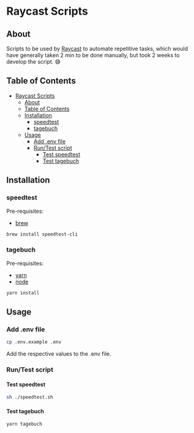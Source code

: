 # Raycast Scripts

## About

Scripts to be used by [Raycast](https://www.raycast.com/) to automate repetitive tasks, which would have generally taken 2 min to be done manually, but took 2 weeks to develop the script. :sweat_smile:

## Table of Contents

- [Raycast Scripts](#raycast-scripts)
  - [About](#about)
  - [Table of Contents](#table-of-contents)
  - [Installation](#installation)
    - [speedtest](#speedtest)
    - [tagebuch](#tagebuch)
  - [Usage](#usage)
    - [Add .env file](#add-env-file)
    - [Run/Test script](#runtest-script)
      - [Test speedtest](#test-speedtest)
      - [Test tagebuch](#test-tagebuch)

## Installation

### speedtest

Pre-requisites:

- [brew](https://brew.sh/)

```bash
brew install speedtest-cli
```

### tagebuch

Pre-requisites:

- [yarn](https://classic.yarnpkg.com/en/docs/install/#mac-stable)
- [node](https://nodejs.org/en/download/)

```bash
yarn install
```

## Usage

### Add .env file

```bash
cp .env.example .env
```

Add the respective values to the .env file.

### Run/Test script

#### Test speedtest

```bash
sh ./speedtest.sh
```

#### Test tagebuch

```bash
yarn tagebuch
```
